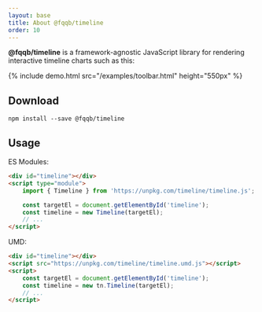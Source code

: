```yaml
---
layout: base
title: About @fqqb/timeline
order: 10
---
```


**@fqqb/timeline** is a framework-agnostic JavaScript library for rendering interactive timeline charts such as this:

{% include demo.html src="/examples/toolbar.html"
                     height="550px" %}


## Download

````
npm install --save @fqqb/timeline
````


## Usage

ES Modules:

```html
<div id="timeline"></div>
<script type="module">
    import { Timeline } from 'https://unpkg.com/timeline/timeline.js';

    const targetEl = document.getElementById('timeline');
    const timeline = new Timeline(targetEl);
    // ...
</script>
```


UMD:

```html
<div id="timeline"></div>
<script src="https://unpkg.com/timeline/timeline.umd.js"></script>
<script>
    const targetEl = document.getElementById('timeline');
    const timeline = new tn.Timeline(targetEl);
    // ...
</script>
```
